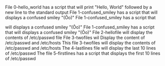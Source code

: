 File 0-hello_world has a script that will print "Hello, World" followed by a new line to the standard output
File 1-confused_smiley has a script that will displays a confused smiley "(Ôo)"
File 1-confused_smiley has a script that

 will displays a confused smiley "(Ôo)"
File 1-confused_smiley has a script that will displays a confused smiley "(Ôo)"
File 2-hellofile will display the contents of /etc/passwd file
File 3-twofiles wil Display the content of /etc/passwd and /etc/hosts
This file 3-twofiles will display the contents of /etc/passwd and /etc/hosts
The 4-lastlines file will display the last 10 lines of /etc/passwd
The file 5-firstlines has a script that displays the first 10 lines of /etc/passwd
